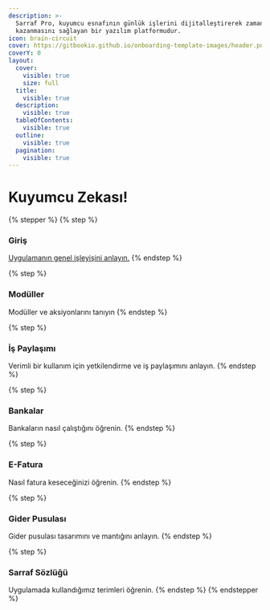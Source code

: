 ```yaml
---
description: >-
  Sarraf Pro, kuyumcu esnafının günlük işlerini dijitalleştirerek zaman
  kazanmasını sağlayan bir yazılım platformudur.
icon: brain-circuit
cover: https://gitbookio.github.io/onboarding-template-images/header.png
coverY: 0
layout:
  cover:
    visible: true
    size: full
  title:
    visible: true
  description:
    visible: true
  tableOfContents:
    visible: true
  outline:
    visible: true
  pagination:
    visible: true
---
```


# Kuyumcu Zekası!

{% stepper %}
{% step %}
### Giriş

[Uygulamanın genel işleyişini anlayın.](readme/sarraf-101.md)
{% endstep %}

{% step %}
### Modüller

Modüller ve aksiyonlarını tanıyın
{% endstep %}

{% step %}
### İş Paylaşımı

Verimli bir kullanım için yetkilendirme ve iş paylaşımını anlayın.
{% endstep %}

{% step %}
### Bankalar

Bankaların nasıl çalıştığını öğrenin.
{% endstep %}

{% step %}
### E-Fatura

Nasıl fatura keseceğinizi öğrenin.
{% endstep %}

{% step %}
### Gider Pusulası

Gider pusulası tasarımını ve mantığını anlayın.
{% endstep %}

{% step %}
### Sarraf Sözlüğü

Uygulamada kullandığımız terimleri öğrenin.
{% endstep %}
{% endstepper %}
